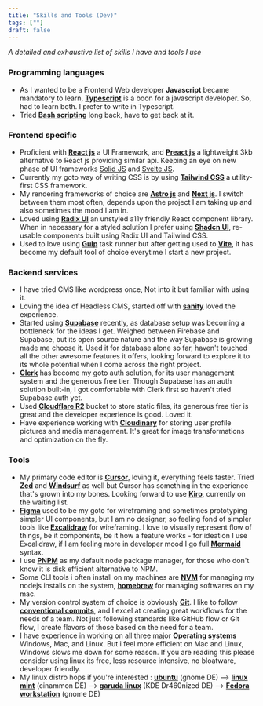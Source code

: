 ```yaml
---
title: "Skills and Tools (Dev)"
tags: [""]
draft: false
---
```


_A detailed and exhaustive list of skills I have and tools I use_

### Programming languages

-   As I wanted to be a Frontend Web developer **Javascript** became mandatory to learn, **[Typescript](https://typescriptlang.org)** is a boon for a javascript developer. So, had to learn both. I prefer to write in Typescript.
-   Tried **[Bash scripting](https://www.gnu.org/software/bash/)** long back, have to get back at it.

### Frontend specific

-   Proficient with **[React js](https://react.dev)** a UI Framework, and **[Preact js](https://preactjs.com)** a lightweight 3kb alternative to React js providing similar api. Keeping an eye on new phase of UI frameworks [Solid JS](https://www.solidjs.com/) and [Svelte JS](https://svelte.dev/).
-   Currently my goto way of writing CSS is by using **[Tailwind CSS](https://tailwindcss.com/)** a utility-first CSS framework.
-   My rendering frameworks of choice are **[Astro js](https://astro.build)** and **[Next js](https://nextjs.org)**. I switch between them most often, depends upon the project I am taking up and also sometimes the mood I am in.
-   Loved using **[Radix UI](https://radix-ui.com)** an unstyled a11y friendly React component library. When in necessary for a styled solution I prefer using **[Shadcn UI](https://ui.shadcn.com/)**, re-usable components built using Radix UI and Tailwind CSS.
-   Used to love using **[Gulp](https://gulpjs.com)** task runner but after getting used to **[Vite](https://vitejs.dev)**, it has become my default tool of choice everytime I start a new project.

### Backend services

-   I have tried CMS like wordpress once, Not into it but familiar with using it.
-   Loving the idea of Headless CMS, started off with **[sanity](https://sanity.io)** loved the experience.
-   Started using **[Supabase](https://supabase.com/)** recently, as database setup was becoming a bottleneck for the ideas I get. Weighed between Firebase and Supabase, but its open source nature and the way Supabase is growing made me choose it. Used it for database alone so far, haven't touched all the other awesome features it offers, looking forward to explore it to its whole potential when I come across the right project.
-   **[Clerk](https://clerk.com/)** has become my goto auth solution, for its user management system and the generous free tier. Though Supabase has an auth solution built-in, I got comfortable with Clerk first so haven't tried Supabase auth yet.
-   Used **[Cloudflare R2](https://developers.cloudflare.com/r2/)** bucket to store static files, its generous free tier is great and the developer experience is good. Loved it.
-   Have experience working with **[Cloudinary](https://cloudinary.com/)** for storing user profile pictures and media management. It's great for image transformations and optimization on the fly.

### Tools

-   My primary code editor is **[Cursor](https://cursor.sh/)**, loving it, everything feels faster. Tried **[Zed](https://zed.dev/)** and **[Windsurf](https://codeium.com/windsurf)** as well but Cursor has something in the experience that's grown into my bones. Looking forward to use **[Kiro](https://kiro.ai/)**, currently on the waiting list.
-   **[Figma](https://figma.com/)** used to be my goto for wireframing and sometimes prototyping simpler UI components, but I am no designer, so feeling fond of simpler tools like **[Excalidraw](https://excalidraw.com/)** for wireframing. I love to visually represent flow of things, be it components, be it how a feature works - for ideation I use Excalidraw, if I am feeling more in developer mood I go full **[Mermaid](https://mermaid.js.org/)** syntax.
-   I use **[PNPM](https://pnpm.io)** as my default node package manager, for those who don't know it is disk efficient alternative to NPM.
-   Some CLI tools i often install on my machines are **[NVM](https://github.com/nvm-sh/nvm)** for managing my nodejs installs on the system, **[homebrew](https://brew.sh/)** for managing softwares on my mac.
-   My version control system of choice is obviously **[Git](https://git-scm.com/)**. I like to follow **[conventional commits](https://www.conventionalcommits.org/)**, and I excel at creating great workflows for the needs of a team. Not just following standards like GitHub flow or Git flow, I create flavors of those based on the need for a team.
-   I have experience in working on all three major **Operating systems** Windows, Mac, and Linux. But i feel more efficient on Mac and Linux, Windows slows me down for some reason. If you are reading this please consider using linux its free, less resource intensive, no bloatware, developer friendly.
-   My linux distro hops if you're interested : **[ubuntu](https://ubuntu.com/)** (gnome DE) --> **[linux mint](https://linuxmint.com/)** (cinammon DE) --> **[garuda linux](https://garudalinux.org/)** (KDE Dr460nized DE) --> **[Fedora workstation](https://www.fedoraproject.org/)** (gnome DE)
